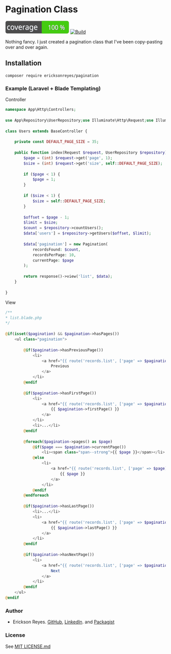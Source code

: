 # Pagination Class

![Code Coverage](https://github.com/ericksonreyes/pagination/raw/main/coverage_badge.svg)
[![Build](https://github.com/ericksonreyes/pagination/actions/workflows/merge.yaml/badge.svg?branch=master)](https://github.com/ericksonreyes/pagination/actions/workflows/merge.yaml)

Nothing fancy. I just created a pagination class that I've been copy-pasting over and over again.

## Installation

```shell
composer require ericksonreyes/pagination
```

### Example (Laravel + Blade Templating)

Controller

```php
namespace App\Http\Controllers;

use App\Repository\UserRepository;use Illuminate\Http\Request;use Illuminate\Http\Response;use Illuminate\Routing\Controller as BaseController;

class Users extends BaseController {

    private const DEFAULT_PAGE_SIZE = 35;

    public function index(Request $request, UserRepository $repository): Response {
        $page = (int) $request->get('page', 1);
        $size = (int) $request->get('size', self::DEFAULT_PAGE_SIZE);
        
        if ($page < 1) {
            $page = 1;
        }
        
        if ($size < 1) {
            $size = self::DEFAULT_PAGE_SIZE;
        }
        
        $offset = $page - 1;
        $limit = $size;
        $count = $repository->countUsers();
        $data['users'] = $repository->getUsers($offset, $limit);  
        
        $data['pagination'] = new Pagination(
            recordsFound: $count,
            recordsPerPage: 10,
            currentPage: $page
        );
        
        return response()->view('list', $data);
    }
    
}
```

View

```php
/**
* list.blade.php
*/

@if(isset($pagination) && $pagination->hasPages())
    <ul class="pagination">
    
        @if($pagination->hasPreviousPage())
            <li>
                <a href="{{ route('records.list', ['page' => $pagination->previousPage()]) }}">
                    Previous
                </a>
            </li>
        @endif
                        
        @if($pagination->hasFirstPage())
            <li>
                <a href="{{ route('records.list', ['page' => $pagination->firstPage()]) }}">
                    {{ $pagination->firstPage() }}
                </a>
            </li>
            <li>...</li>
        @endif                    
        
        @foreach($pagination->pages() as $page)
            @if($page === $pagination->currentPage())
                <li><span class="span--strong">{{ $page }}</span></li>
            @else
                <li>
                    <a href="{{ route('records.list', ['page' => $page]) }}">
                        {{ $page }}
                    </a>
                </li>
            @endif
        @endforeach
        
        @if($pagination->hasLastPage())
            <li>...</li>
            <li>
                <a href="{{ route('records.list', ['page' => $pagination->lastPage()]) }}">
                    {{ $pagination->lastPage() }}
                </a>
            </li>
        @endif   
        
        @if($pagination->hasNextPage())
            <li>
                <a href="{{ route('records.list', ['page' => $pagination->hasNextPage()]) }}">                
                    Next
                </a>
            </li>
        @endif             
    </ul>
@endif
```

### Author

* Erickson Reyes. [GitHub](https://github.com/ericksonreyes), [LinkedIn](https://www.linkedin.com/in/ericksonreyes/).
  and [Packagist](http://packagist.org/users/ericksonreyes/)

### License

See [MIT LICENSE.md](LICENSE.md)